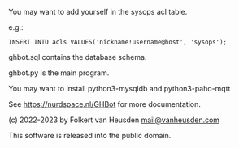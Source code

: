 You may want to add yourself in the sysops acl table.

e.g.:

    INSERT INTO acls VALUES('nickname!username@host', 'sysops');


ghbot.sql contains the database schema.


ghbot.py is the main program.

You may want to install python3-mysqldb and python3-paho-mqtt


See https://nurdspace.nl/GHBot for more documentation.


(c) 2022-2023 by Folkert van Heusden <mail@vanheusden.com>

This software is released into the public domain.
